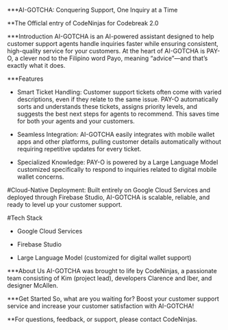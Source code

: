 ***AI-GOTCHA: Conquering Support, One Inquiry at a Time

**The Officlal entry of CodeNinjas for Codebreak 2.0

***Introduction
AI-GOTCHA is an AI-powered assistant designed to help customer support agents handle inquiries faster while ensuring consistent, high-quality service for your customers. At the heart of AI-GOTCHA is PAY-O, a clever nod to the Filipino word Payo, meaning “advice”—and that’s exactly what it does.

***Features
- Smart Ticket Handling: Customer support tickets often come with varied descriptions, even if they relate to the same issue. PAY-O automatically sorts and understands these tickets, assigns priority levels, and suggests the best next steps for agents to recommend. This saves time for both your agents and your customers.

- Seamless Integration: AI-GOTCHA easily integrates with mobile wallet apps and other platforms, pulling customer details automatically without requiring repetitive updates for every ticket.

- Specialized Knowledge: PAY-O is powered by a Large Language Model customized specifically to respond to inquiries related to digital mobile wallet concerns.

#Cloud-Native Deployment: Built entirely on Google Cloud Services and deployed through Firebase Studio, AI-GOTCHA is scalable, reliable, and ready to level up your customer support.

#Tech Stack
- Google Cloud Services

- Firebase Studio

- Large Language Model (customized for digital wallet support)

***About Us
AI-GOTCHA was brought to life by CodeNinjas, a passionate team consisting of Kim (project lead), developers Clarence and Iber, and designer McAllen.

***Get Started
So, what are you waiting for? Boost your customer support service and increase your customer satisfaction with AI-GOTCHA!

**For questions, feedback, or support, please contact CodeNinjas.

